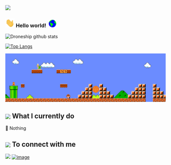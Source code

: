 ![](https://komarev.com/ghpvc/?username=Seifood&color=blueviolet)


### <img src="https://github.com/IMMANUEL44/IMMANUEL44/blob/master/Assets/Hi.gif" width="29px"> **Hello world!** &nbsp;<img src="https://github.com/IMMANUEL44/IMMANUEL44/blob/master/Assets/Earth.gif" width="24px">


![Droneship github stats](https://github-readme-stats.vercel.app/api?username=Seifood&show_icons=true&theme=radical)

[![Top Langs](https://github-readme-stats.vercel.app/api/top-langs/?username=Seifood&layout=compact&text_color=D42481&bg_color=111111)](https://github.com/Seifood/github-readme-stats)
<br>

<img src="https://github.com/IMMANUEL44/IMMANUEL44/blob/master/Assets/Mario_Gameplay.gif" alt="Mario Game" width="980">

<br>









<summary><h2><img src="https://emojis.slackmojis.com/emojis/images/1453406830/264/success-kid.png?1453406830" align="center"
                width="28" /> What I currently do</h2></summary>

  🔭 Nothing
  




<summary><h2><img src="https://emojis.slackmojis.com/emojis/images/1579216111/7550/pikachu_wave.gif?1579216111" align="center"
                width="28" /> To connect with me</h2></summary>

<p align = "center">
 

[<img src="https://img.shields.io/badge/facebook-%231877F2.svg?&style=for-the-badge&logo=facebook&logoColor=white" />](https://www.facebook.com/Droneships/) 
 <a href="https://t.me/Droneship">![image](https://img.shields.io/badge/Telegram-2CA5E0?style=for-the-badge&logo=telegram&logoColor=white)</a>


</p>


<br>

<p align = "center">
